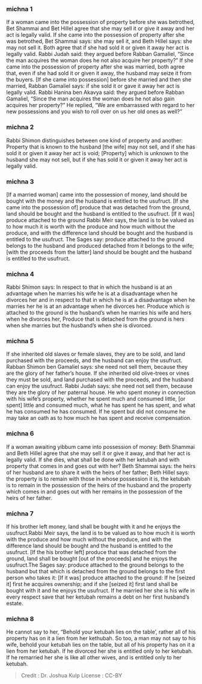 
### michna 1
If a woman came into the possession of property before she was betrothed, Bet Shammai and Bet Hillel agree that she may sell it or give it away and her act is legally valid. If she came into the possession of property after she was betrothed, Bet Shammai says: she may sell it, and Beth Hillel says: she may not sell it. Both agree that if she had sold it or given it away her act is legally valid. Rabbi Judah said: they argued before Rabban Gamaliel, “Since the man acquires the woman does he not also acquire her property?” If she came into the possession of property after she was married, both agree that, even if she had sold it or given it away, the husband may seize it from the buyers. [If she came into possession] before she married and then she married, Rabban Gamaliel says: if she sold it or gave it away her act is legally valid. Rabbi Hanina ben Akavya said: they argued before Rabban Gamaliel, “Since the man acquires the woman does he not also gain acquires her property?” He replied, “We are embarrassed with regard to her new possessions and you wish to roll over on us her old ones as well?”

### michna 2
Rabbi Shimon distinguishes between one kind of property and another: Property that is known to the husband [the wife] may not sell, and if she has sold it or given it away her act is void; [Property] which is unknown to the husband she may not sell, but if she has sold it or given it away her act is legally valid.

### michna 3
[If a married woman] came into the possession of money, land should be bought with the money and the husband is entitled to the usufruct. [If she came into the possession of] produce that was detached from the ground,   land should be bought and the husband is entitled to the usufruct. [If it was] produce attached to the ground Rabbi Meir says, the land is to be valued as to how much it is worth with the produce and how much without the produce, and with the difference land should be bought and the husband is entitled to the usufruct. The Sages say: produce attached to the ground belongs to the husband and produced detached from it belongs to the wife; [with the proceeds from the latter] land should be bought and the husband is entitled to the usufruct.

### michna 4
Rabbi Shimon says: In respect to that in which the husband is at an advantage when he marries his wife he is at a disadvantage when he divorces her and in respect to that in which he is at a disadvantage when he marries her he is at an advantage when he divorces her. Produce which is attached to the ground is the husband’s when he marries his wife and hers when he divorces her, Produce that is detached from the ground is hers when she marries but the husband’s when she is divorced.

### michna 5
If she inherited old slaves or female slaves, they are to be sold, and land purchased with the proceeds, and the husband can enjoy the usufruct. Rabban Shimon ben Gamaliel says:  she need not sell them, because they are the glory of her father’s house. If she inherited old olive-trees or vines they must be sold, and land purchased with the proceeds, and the husband can enjoy the usufruct. Rabbi Judah says: she need not sell them, because they are the glory of her paternal house. He who spent money in connection with his wife’s property, whether he spent much and consumed little, [or spent] little and consumed much, what he has spent he has spent, and what he has consumed he has consumed. If he spent but did not consume he may take an oath as to how much he has spent and receive compensation.

### michna 6
If a woman awaiting yibbum came into possession of money: Beth Shammai and Beth Hillel agree that she may sell it or give it away, and that her act is legally valid. If she dies, what shall be done with her ketubah and with property that comes in and goes out with her? Beth Shammai says: the heirs of her husband are to share it with the heirs of her father; Beth Hillel says: the property is to remain with those in whose possession it is, the ketubah is to remain in the possession of the heirs of the husband and the property which comes in and goes out with her remains in the possession of the heirs of her father.

### michna 7
If his brother left money, land shall be bought with it and he enjoys the usufruct.Rabbi Meir says, the land is to be valued as to how much it is worth with the produce and how much without the produce, and with the difference land should be bought and the husband is entitled to the usufruct. [If the his brother left] produce that was detached from the ground, land shall be bought [out of the proceeds] and he enjoys the usufruct.The Sages say: produce attached to the ground belongs to the husband but that which is detached from the ground belongs to the first person who takes it: [If it was] produce attached to the ground: If he [seized it] first he acquires ownership; and if she [seized it] first land shall be bought with it and he enjoys the usufruct. If he married her she is his wife in every respect save that her ketubah remains a debt on her first husband’s estate.

### michna 8
He cannot say to her, “Behold your ketubah lies on the table’, rather all of his property has on it a lien from her kethubah. So too, a man may not say to his wife, behold your ketubah lies on the table, but all of his property has on it a lien from her ketubah. If he divorced her she is entitled only to her ketubah. If he remarried her she is like all other wives, and is entitled only to her ketubah.

>Credit : Dr. Joshua Kulp
>License : CC-BY